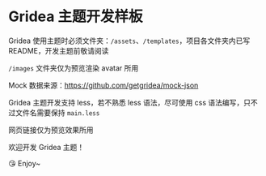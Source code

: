# Gridea 主题开发样板

Gridea 使用主题时必须文件夹：`/assets`、`/templates`，项目各文件夹内已写 README，开发主题前敬请阅读

`/images` 文件夹仅为预览渲染 avatar 所用

Mock 数据来源：https://github.com/getgridea/mock-json

Gridea 主题开发支持 less，若不熟悉 less 语法，尽可使用 css 语法编写，只不过文件名需要保持 `main.less`

网页链接仅为预览效果所用

欢迎开发 Gridea 主题！

😘 Enjoy~
